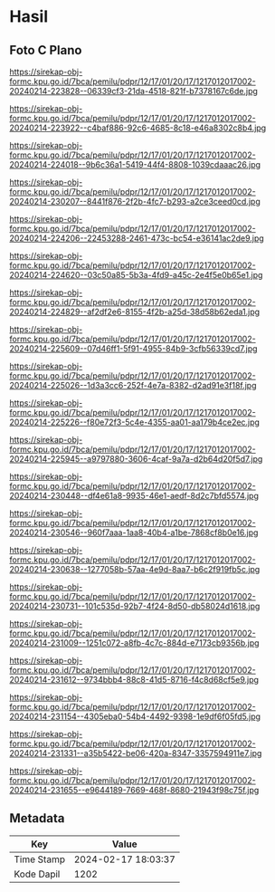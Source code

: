 # Hasil

## Foto C Plano

https://sirekap-obj-formc.kpu.go.id/7bca/pemilu/pdpr/12/17/01/20/17/1217012017002-20240214-223828--06339cf3-21da-4518-821f-b7378167c6de.jpg

https://sirekap-obj-formc.kpu.go.id/7bca/pemilu/pdpr/12/17/01/20/17/1217012017002-20240214-223922--c4baf886-92c6-4685-8c18-e46a8302c8b4.jpg

https://sirekap-obj-formc.kpu.go.id/7bca/pemilu/pdpr/12/17/01/20/17/1217012017002-20240214-224018--9b6c36a1-5419-44f4-8808-1039cdaaac26.jpg

https://sirekap-obj-formc.kpu.go.id/7bca/pemilu/pdpr/12/17/01/20/17/1217012017002-20240214-230207--8441f876-2f2b-4fc7-b293-a2ce3ceed0cd.jpg

https://sirekap-obj-formc.kpu.go.id/7bca/pemilu/pdpr/12/17/01/20/17/1217012017002-20240214-224206--22453288-2461-473c-bc54-e36141ac2de9.jpg

https://sirekap-obj-formc.kpu.go.id/7bca/pemilu/pdpr/12/17/01/20/17/1217012017002-20240214-224620--03c50a85-5b3a-4fd9-a45c-2e4f5e0b65e1.jpg

https://sirekap-obj-formc.kpu.go.id/7bca/pemilu/pdpr/12/17/01/20/17/1217012017002-20240214-224829--af2df2e6-8155-4f2b-a25d-38d58b62eda1.jpg

https://sirekap-obj-formc.kpu.go.id/7bca/pemilu/pdpr/12/17/01/20/17/1217012017002-20240214-225609--07d46ff1-5f91-4955-84b9-3cfb56339cd7.jpg

https://sirekap-obj-formc.kpu.go.id/7bca/pemilu/pdpr/12/17/01/20/17/1217012017002-20240214-225026--1d3a3cc6-252f-4e7a-8382-d2ad91e3f18f.jpg

https://sirekap-obj-formc.kpu.go.id/7bca/pemilu/pdpr/12/17/01/20/17/1217012017002-20240214-225226--f80e72f3-5c4e-4355-aa01-aa179b4ce2ec.jpg

https://sirekap-obj-formc.kpu.go.id/7bca/pemilu/pdpr/12/17/01/20/17/1217012017002-20240214-225945--a9797880-3606-4caf-9a7a-d2b64d20f5d7.jpg

https://sirekap-obj-formc.kpu.go.id/7bca/pemilu/pdpr/12/17/01/20/17/1217012017002-20240214-230448--df4e61a8-9935-46e1-aedf-8d2c7bfd5574.jpg

https://sirekap-obj-formc.kpu.go.id/7bca/pemilu/pdpr/12/17/01/20/17/1217012017002-20240214-230546--960f7aaa-1aa8-40b4-a1be-7868cf8b0e16.jpg

https://sirekap-obj-formc.kpu.go.id/7bca/pemilu/pdpr/12/17/01/20/17/1217012017002-20240214-230638--1277058b-57aa-4e9d-8aa7-b6c2f919fb5c.jpg

https://sirekap-obj-formc.kpu.go.id/7bca/pemilu/pdpr/12/17/01/20/17/1217012017002-20240214-230731--101c535d-92b7-4f24-8d50-db58024d1618.jpg

https://sirekap-obj-formc.kpu.go.id/7bca/pemilu/pdpr/12/17/01/20/17/1217012017002-20240214-231009--1251c072-a8fb-4c7c-884d-e7173cb9356b.jpg

https://sirekap-obj-formc.kpu.go.id/7bca/pemilu/pdpr/12/17/01/20/17/1217012017002-20240214-231612--9734bbb4-88c8-41d5-8716-f4c8d68cf5e9.jpg

https://sirekap-obj-formc.kpu.go.id/7bca/pemilu/pdpr/12/17/01/20/17/1217012017002-20240214-231154--4305eba0-54b4-4492-9398-1e9df6f05fd5.jpg

https://sirekap-obj-formc.kpu.go.id/7bca/pemilu/pdpr/12/17/01/20/17/1217012017002-20240214-231331--a35b5422-be06-420a-8347-3357594911e7.jpg

https://sirekap-obj-formc.kpu.go.id/7bca/pemilu/pdpr/12/17/01/20/17/1217012017002-20240214-231655--e9644189-7669-468f-8680-21943f98c75f.jpg


## Metadata

| Key        | Value               |
| ---------- | ------------------- |
| Time Stamp | 2024-02-17 18:03:37 |
| Kode Dapil | 1202                |



